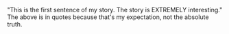 "This is the first sentence of my story. The story is EXTREMELY interesting." 
The above is in quotes because that's my expectation, not the absolute truth.
